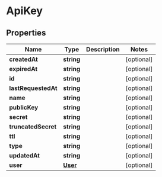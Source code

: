 
# ApiKey

## Properties

Name | Type | Description | Notes
------------ | ------------- | ------------- | -------------
**createdAt** | **string** |  |  [optional]
**expiredAt** | **string** |  |  [optional]
**id** | **string** |  |  [optional]
**lastRequestedAt** | **string** |  |  [optional]
**name** | **string** |  |  [optional]
**publicKey** | **string** |  |  [optional]
**secret** | **string** |  |  [optional]
**truncatedSecret** | **string** |  |  [optional]
**ttl** | **string** |  |  [optional]
**type** | **string** |  |  [optional]
**updatedAt** | **string** |  |  [optional]
**user** | [**User**](User.md) |  |  [optional]



